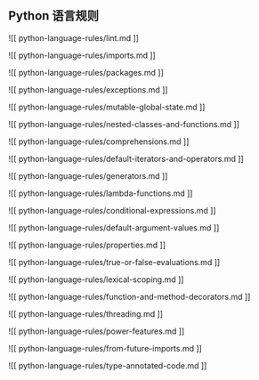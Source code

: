 ## Python 语言规则 

![[ python-language-rules/lint.md ]]

![[ python-language-rules/imports.md ]]

![[ python-language-rules/packages.md ]]

![[ python-language-rules/exceptions.md ]]

![[ python-language-rules/mutable-global-state.md ]]

![[ python-language-rules/nested-classes-and-functions.md ]]

![[ python-language-rules/comprehensions.md ]]

![[ python-language-rules/default-iterators-and-operators.md ]]

![[ python-language-rules/generators.md ]]

![[ python-language-rules/lambda-functions.md ]]

![[ python-language-rules/conditional-expressions.md ]]

![[ python-language-rules/default-argument-values.md ]]

![[ python-language-rules/properties.md ]]

![[ python-language-rules/true-or-false-evaluations.md ]]

![[ python-language-rules/lexical-scoping.md ]]

![[ python-language-rules/function-and-method-decorators.md ]]

![[ python-language-rules/threading.md ]]

![[ python-language-rules/power-features.md ]]

![[ python-language-rules/from-future-imports.md ]]

![[ python-language-rules/type-annotated-code.md ]]
